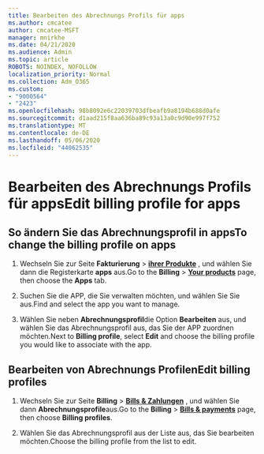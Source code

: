 ```yaml
---
title: Bearbeiten des Abrechnungs Profils für apps
ms.author: cmcatee
author: cmcatee-MSFT
manager: mnirkhe
ms.date: 04/21/2020
ms.audience: Admin
ms.topic: article
ROBOTS: NOINDEX, NOFOLLOW
localization_priority: Normal
ms.collection: Adm_O365
ms.custom:
- "9000564"
- "2423"
ms.openlocfilehash: 98b8092e6c22039703dfbeafb9a8194b688d0afe
ms.sourcegitcommit: d1aad215f8aa636ba89c93a13a0c9d90e997f752
ms.translationtype: MT
ms.contentlocale: de-DE
ms.lasthandoff: 05/06/2020
ms.locfileid: "44062535"
---
```

# <a name="edit-billing-profile-for-apps"></a><span data-ttu-id="79afd-102">Bearbeiten des Abrechnungs Profils für apps</span><span class="sxs-lookup"><span data-stu-id="79afd-102">Edit billing profile for apps</span></span>

## <a name="to-change-the-billing-profile-on-apps"></a><span data-ttu-id="79afd-103">So ändern Sie das Abrechnungsprofil in apps</span><span class="sxs-lookup"><span data-stu-id="79afd-103">To change the billing profile on apps</span></span>

1. <span data-ttu-id="79afd-104">Wechseln Sie zur Seite **Fakturierung** > **[ihrer Produkte](https://go.microsoft.com/fwlink/p/?linkid=842054)** , und wählen Sie dann die Registerkarte **apps** aus.</span><span class="sxs-lookup"><span data-stu-id="79afd-104">Go to the **Billing** > **[Your products](https://go.microsoft.com/fwlink/p/?linkid=842054)** page, then choose the **Apps** tab.</span></span>

2. <span data-ttu-id="79afd-105">Suchen Sie die APP, die Sie verwalten möchten, und wählen Sie Sie aus.</span><span class="sxs-lookup"><span data-stu-id="79afd-105">Find and select the app you want to manage.</span></span>  

3. <span data-ttu-id="79afd-106">Wählen Sie neben **Abrechnungsprofil**die Option **Bearbeiten** aus, und wählen Sie das Abrechnungsprofil aus, das Sie der APP zuordnen möchten.</span><span class="sxs-lookup"><span data-stu-id="79afd-106">Next to **Billing profile**, select **Edit** and choose the billing profile you would like to associate with the app.</span></span>

## <a name="edit-billing-profiles"></a><span data-ttu-id="79afd-107">Bearbeiten von Abrechnungs Profilen</span><span class="sxs-lookup"><span data-stu-id="79afd-107">Edit billing profiles</span></span>

1. <span data-ttu-id="79afd-108">Wechseln Sie zur Seite **Billing** > **[Bills & Zahlungen](https://go.microsoft.com/fwlink/p/?linkid=848039)** , und wählen Sie dann **Abrechnungsprofile**aus.</span><span class="sxs-lookup"><span data-stu-id="79afd-108">Go to the **Billing** > **[Bills & payments](https://go.microsoft.com/fwlink/p/?linkid=848039)** page, then choose **Billing profiles**.</span></span>

2. <span data-ttu-id="79afd-109">Wählen Sie das Abrechnungsprofil aus der Liste aus, das Sie bearbeiten möchten.</span><span class="sxs-lookup"><span data-stu-id="79afd-109">Choose the billing profile from the list to edit.</span></span>